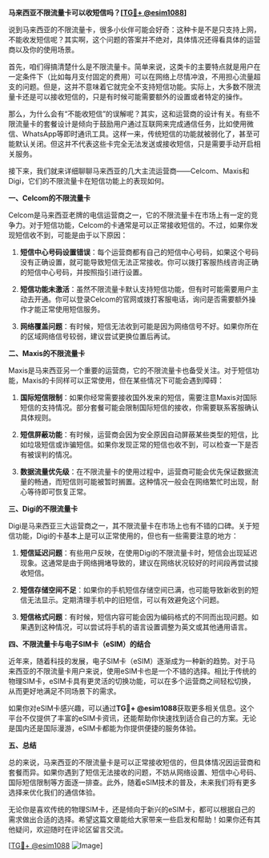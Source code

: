**马来西亚不限流量卡可以收短信吗？[[TG💪+ @esim1088](https://t.me/s/esim1088)]**

说到马来西亚的不限流量卡，很多小伙伴可能会好奇：这种卡是不是只支持上网，不能收发短信呢？其实啊，这个问题的答案并不绝对，具体情况还得看具体的运营商以及你的使用场景。

首先，咱们得搞清楚什么是不限流量卡。简单来说，这类卡的主要特点就是用户在一定条件下（比如每月支付固定的费用）可以在网络上尽情冲浪，不用担心流量超支的问题。但是，这并不意味着它就完全不支持短信功能。实际上，大多数不限流量卡还是可以接收短信的，只是有时候可能需要额外的设置或者特定的操作。

那么，为什么会有“不能收短信”的误解呢？其实，这和运营商的设计有关。有些不限流量卡的套餐设计是倾向于鼓励用户通过互联网来完成通信任务，比如使用微信、WhatsApp等即时通讯工具。这样一来，传统短信的功能就被弱化了，甚至可能默认关闭。但这并不代表这些卡完全无法发送或接收短信，只是需要手动开启相关服务。

接下来，我们就来详细聊聊马来西亚的几大主流运营商——Celcom、Maxis和Digi，它们的不限流量卡在短信功能上的表现如何。

**一、Celcom的不限流量卡**

Celcom是马来西亚老牌的电信运营商之一，它的不限流量卡在市场上有一定的竞争力。对于短信功能，Celcom的卡通常是可以正常接收短信的。不过，如果你发现短信收不到，可能是由于以下原因：

1. **短信中心号码设置错误**：每个运营商都有自己的短信中心号码，如果这个号码没有正确设置，就可能导致短信无法正常接收。你可以拨打客服热线咨询正确的短信中心号码，并按照指引进行设置。
   
2. **短信功能未激活**：虽然不限流量卡默认支持短信功能，但有时可能需要用户主动去开通。你可以登录Celcom的官网或拨打客服电话，询问是否需要额外操作才能正常使用短信服务。

3. **网络覆盖问题**：有时候，短信无法收到可能是因为网络信号不好。如果你所在的区域网络信号较弱，建议尝试更换位置后再试。

**二、Maxis的不限流量卡**

Maxis是马来西亚另一个重要的运营商，它的不限流量卡也备受关注。对于短信功能，Maxis的卡同样可以正常使用，但在某些情况下可能会遇到障碍：

1. **国际短信限制**：如果你经常需要接收国外发来的短信，需要注意Maxis对国际短信的支持情况。部分套餐可能会限制国际短信的接收，你需要联系客服确认具体规则。
   
2. **短信屏蔽功能**：有时候，运营商会因为安全原因自动屏蔽某些类型的短信，比如垃圾短信或诈骗短信。如果你发现正常的短信也收不到，可以检查一下是否有被误判的情况。

3. **数据流量优先级**：在不限流量卡的使用过程中，运营商可能会优先保证数据流量的畅通，而短信则可能被暂时搁置。这种情况一般会在网络繁忙时出现，耐心等待即可恢复正常。

**三、Digi的不限流量卡**

Digi是马来西亚三大运营商之一，其不限流量卡在市场上也有不错的口碑。关于短信功能，Digi的卡基本上是可以正常使用的，但也有一些需要注意的地方：

1. **短信延迟问题**：有些用户反映，在使用Digi的不限流量卡时，短信会出现延迟现象。这通常是由于网络拥堵导致的，建议在网络状况较好的时间段再尝试接收短信。
   
2. **短信存储空间不足**：如果你的手机短信存储空间已满，也可能导致新收到的短信无法显示。定期清理手机中的旧短信，可以有效避免这个问题。

3. **短信格式问题**：有时候，短信内容可能会因为编码格式的不同而出现问题。如果遇到这种情况，可以尝试将手机的语言设置调整为英文或其他通用语言。

**四、不限流量卡与电子SIM卡（eSIM）的结合**

近年来，随着科技的发展，电子SIM卡（eSIM）逐渐成为一种新的趋势。对于马来西亚的不限流量卡用户来说，使用eSIM卡也是一个不错的选择。相比于传统的物理SIM卡，eSIM卡具有更灵活的切换功能，可以在多个运营商之间轻松切换，从而更好地满足不同场景下的需求。

如果你对eSIM卡感兴趣，可以通过**TG💪+ @esim1088**获取更多相关信息。这个平台不仅提供了丰富的eSIM卡资讯，还能帮助你快速找到适合自己的方案。无论是国内还是国际漫游，eSIM卡都能为你提供便捷的服务体验。

**五、总结**

总的来说，马来西亚的不限流量卡是可以正常接收短信的，但具体情况因运营商和套餐而异。如果你遇到了短信无法接收的问题，不妨从网络设置、短信中心号码、国际短信限制等方面逐一排查。此外，随着eSIM技术的普及，未来我们将有更多选择来优化我们的通信体验。

无论你是喜欢传统的物理SIM卡，还是倾向于新兴的eSIM卡，都可以根据自己的需求做出合适的选择。希望这篇文章能给大家带来一些启发和帮助！如果你还有其他疑问，欢迎随时在评论区留言交流。

[[TG💪+ @esim1088](https://t.me/s/esim1088) ![Image](https://i.postimg.cc/4NQfJmqS/Snipaste-2025-05-13-00-14-12.png)]